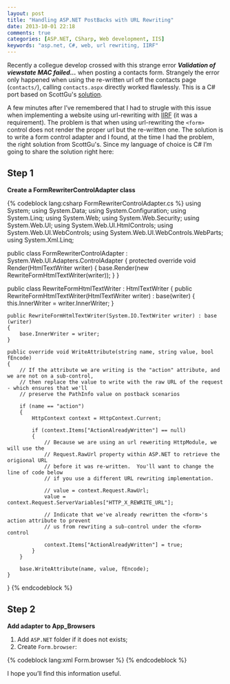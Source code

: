 ```yaml
---
layout: post
title: "Handling ASP.NET PostBacks with URL Rewriting"
date: 2013-10-01 22:18
comments: true
categories: [ASP.NET, CSharp, Web development, IIS]
keywords: "asp.net, C#, web, url rewriting, IIRF"
---
```

Recently a collegue develop crossed with this strange error **_Validation of viewstate MAC failed..._** when posting a contacts form. Strangely the error only happened when using the re-written url off the contacts page (`contacts/`), calling `contacts.aspx` directly worked flawlessly. This is a C# port based on ScottGu's [solution](http://weblogs.asp.net/scottgu/archive/2007/02/26/tip-trick-url-rewriting-with-asp-net.aspx).<!-- more -->

A few minutes after I’ve remembered that I had to strugle with this issue when implementing a website using url-rewriting with [IIRF](http://iirf.codeplex.com/) (it was a requirement). The problem is that when using url-rewriting the `<form>` control does not render the proper url but the re-written one. The solution is to write a form control adapter and I found, at the time I had the problem, the right solution from ScottGu's. Since my language of choice is C# I’m going to share the solution right here:

## Step 1
**Create a FormRewriterControlAdapter class**

{% codeblock lang:csharp FormRewriterControlAdapter.cs %}
using System;
using System.Data;
using System.Configuration;
using System.Linq;
using System.Web;
using System.Web.Security;
using System.Web.UI;
using System.Web.UI.HtmlControls;
using System.Web.UI.WebControls;
using System.Web.UI.WebControls.WebParts;
using System.Xml.Linq;

public class FormRewriterControlAdapter : System.Web.UI.Adapters.ControlAdapter
{
    protected override void Render(HtmlTextWriter writer)
    {
        base.Render(new RewriteFormHtmlTextWriter(writer));
    }
}

public class RewriteFormHtmlTextWriter : HtmlTextWriter
{
    public RewriteFormHtmlTextWriter(HtmlTextWriter writer) : base(writer)
    {
        this.InnerWriter = writer.InnerWriter;
    }

    public RewriteFormHtmlTextWriter(System.IO.TextWriter writer) : base (writer)
    {
        base.InnerWriter = writer;
    }

    public override void WriteAttribute(string name, string value, bool fEncode)
    {
        // If the attribute we are writing is the "action" attribute, and we are not on a sub-control,
        // then replace the value to write with the raw URL of the request - which ensures that we'll
        // preserve the PathInfo value on postback scenarios

        if (name == "action")
        {
            HttpContext context = HttpContext.Current;

            if (context.Items["ActionAlreadyWritten"] == null)
            {
                // Because we are using an url reweriting HttpModule, we will use the
                // Request.RawUrl property within ASP.NET to retrieve the origional URL
                // before it was re-written.  You'll want to change the line of code below
                // if you use a different URL rewriting implementation.

                // value = context.Request.RawUrl;
                value = context.Request.ServerVariables["HTTP_X_REWRITE_URL"];

                // Indicate that we've already rewritten the <form>'s action attribute to prevent
                // us from rewriting a sub-control under the <form> control

                context.Items["ActionAlreadyWritten"] = true;
            }
        }

        base.WriteAttribute(name, value, fEncode);
    }
}
{% endcodeblock %}

## Step 2
**Add adapter to App_Browsers**

1. Add `ASP.NET` folder if it does not exists;
2. Create `Form.browser`:

{% codeblock lang:xml Form.browser %}
<browsers>
    <browser refID="Default">
        <controlAdapters>
            <adapter controlType="System.Web.UI.HtmlControls.HtmlForm"
                adapterType="FormRewriterControlAdapter" />
        </controlAdapters>
    </browser>
</browsers>
{% endcodeblock %}

I hope you’ll find this information useful.
